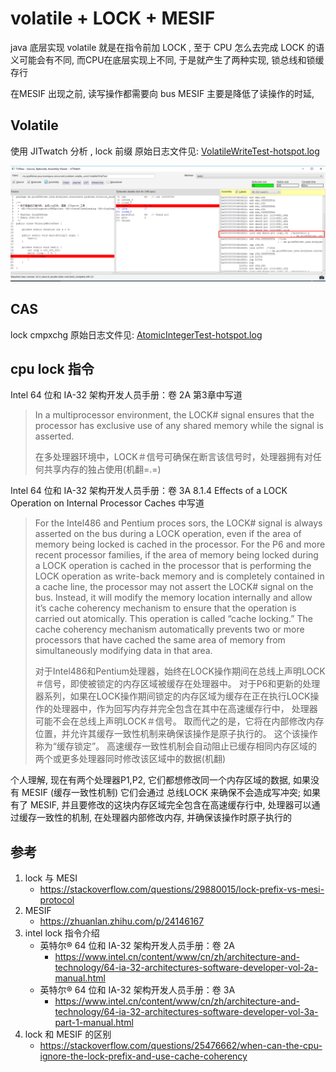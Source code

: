 # volatile + LOCK + MESIF 

java 底层实现 volatile 就是在指令前加 LOCK , 至于 CPU 怎么去完成 LOCK 的语义可能会有不同, 而CPU在底层实现上不同, 于是就产生了两种实现,  锁总线和锁缓存行

在MESIF 出现之前, 读写操作都需要向 bus 
 MESIF 主要是降低了读操作的时延, 

## Volatile 

使用 JITwatch 分析 , lock 前缀 原始日志文件见: [VolatileWriteTest-hotspot.log](./VolatileWriteTest-hotspot.log)

![](./img/volatile_write.jpg)


## CAS 

lock cmpxchg 原始日志文件见: [AtomicIntegerTest-hotspot.log](./AtomicIntegerTest-hotspot.log)

## cpu lock 指令

Intel 64 位和 IA-32 架构开发人员手册：卷 2A  第3章中写道 

> In a multiprocessor environment, the LOCK# signal ensures that the processor has exclusive use of any shared memory while the signal is asserted.
> 
> 在多处理器环境中，LOCK＃信号可确保在断言该信号时，处理器拥有对任何共享内存的独占使用(机翻=.=)

Intel 64 位和 IA-32 架构开发人员手册：卷 3A 8.1.4 Effects of a LOCK Operation on Internal Processor Caches 中写道 

> For the Intel486 and Pentium proces sors, the LOCK# signal is always asserted on the bus during a LOCK operation,
  even if the area of memory being locked is cached in the processor.
  For the P6 and more recent processor families, if the area of memory being locked during a LOCK operation is
  cached in the processor that is performing the LOCK operation as write-back memory and is completely contained
  in a cache line, the processor may not assert the LOCK# signal on the bus. Instead, it will modify the memory location internally and allow it’s cache coherency mechanism to ensure that the operation is carried out atomically. This
  operation is called “cache locking.” The cache coherency mechanism automatically prevents two or more processors that have cached the same area of memory from simultaneously modifying data in that area.
>
> 对于Intel486和Pentium处理器，始终在LOCK操作期间在总线上声明LOCK＃信号，即使被锁定的内存区域被缓存在处理器中。
> 对于P6和更新的处理器系列，如果在LOCK操作期间锁定的内存区域为缓存在正在执行LOCK操作的处理器中，作为回写内存并完全包含在其中在高速缓存行中，
> 处理器可能不会在总线上声明LOCK＃信号。 取而代之的是，它将在内部修改内存位置，并允许其缓存一致性机制来确保该操作是原子执行的。 
> 这个该操作称为“缓存锁定”。 高速缓存一致性机制会自动阻止已缓存相同内存区域的两个或更多处理器同时修改该区域中的数据(机翻)

个人理解, 现在有两个处理器P1,P2, 它们都想修改同一个内存区域的数据, 如果没有 MESIF (缓存一致性机制) 它们会通过 总线LOCK 来确保不会造成写冲突;
如果有了 MESIF, 并且要修改的这块内存区域完全包含在高速缓存行中, 处理器可以通过缓存一致性的机制, 在处理器内部修改内存, 并确保该操作时原子执行的


## 参考

1. lock 与 MESI
    - https://stackoverflow.com/questions/29880015/lock-prefix-vs-mesi-protocol
2. MESIF
    - https://zhuanlan.zhihu.com/p/24146167
3. intel lock 指令介绍
    - 英特尔® 64 位和 IA-32 架构开发人员手册：卷 2A
        - https://www.intel.cn/content/www/cn/zh/architecture-and-technology/64-ia-32-architectures-software-developer-vol-2a-manual.html
    - 英特尔® 64 位和 IA-32 架构开发人员手册：卷 3A
        - https://www.intel.cn/content/www/cn/zh/architecture-and-technology/64-ia-32-architectures-software-developer-vol-3a-part-1-manual.html
4. lock 和 MESIF 的区别
    - https://stackoverflow.com/questions/25476662/when-can-the-cpu-ignore-the-lock-prefix-and-use-cache-coherency
    
    